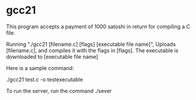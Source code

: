 # gcc21

This program accepts a payment of 1000 satoshi in return for compiling a C file.

Running "./gcc21 [filename.c] [flags] [executable file name]",  Uploads [filename.c], and compiles it with the flags in [flags].
The executable is downloaded to [executable file name]

Here is a sample command:

./gcc21 test.c -o testexecutable

To run the server, run the command ./sever
